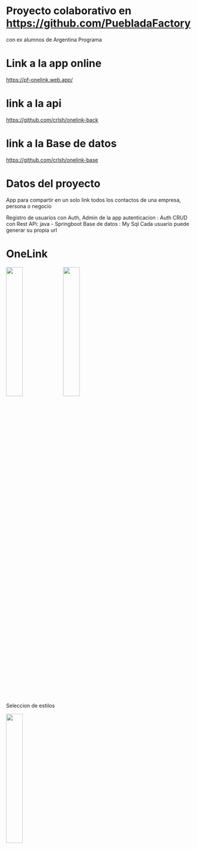# Proyecto colaborativo en https://github.com/PuebladaFactory 
con ex alumnos de Argentina Programa

# Link a la app online
https://pf-onelink.web.app/

# link a la api
https://github.com/crlsh/onelink-back

# link a la Base de datos
https://github.com/crlsh/onelink-base

# Datos del proyecto

App para compartir en un solo link todos los contactos de una empresa, persona o negocio

Registro de usuarios con Auth, 
Admin de la app
autenticacion : Auth
CRUD con Rest APi: java - Springboot
Base de datos : My Sql
Cada usuario puede generar su propia url

# OneLink

<img src="https://i.ibb.co/x69PgHF/image.png" width=30% height=30%>

<img src="https://i.ibb.co/c2HtLxb/image.png" width=30% height=30%>

Seleccion de estilos

<img src="https://i.ibb.co/r7r5BZT/image.png" width=30% height=30%>





